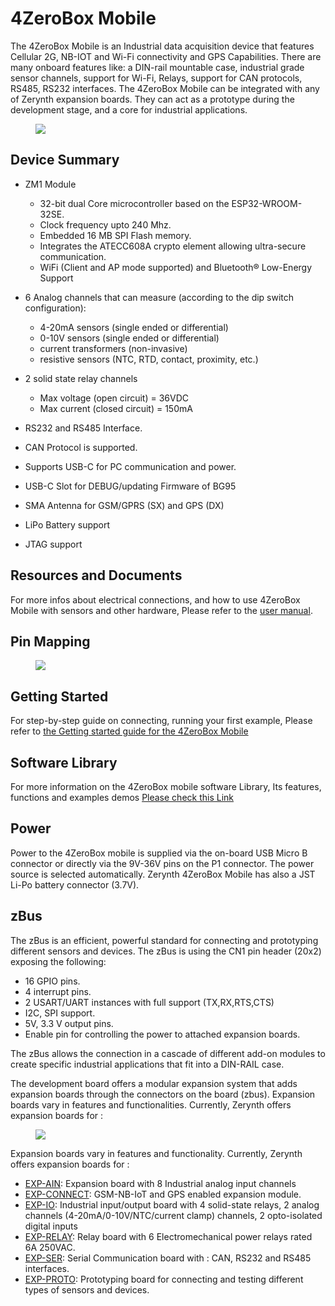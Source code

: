 # **4ZeroBox Mobile**

The 4ZeroBox Mobile is an Industrial data acquisition device that features Cellular 2G, NB-IOT and Wi-Fi connectivity and GPS Capabilities. There are many onboard features like: a DIN-rail mountable case,  industrial grade sensor channels, support for Wi-Fi, Relays, support for CAN protocols, RS485, RS232 interfaces.
The 4ZeroBox Mobile can be integrated with any of Zerynth expansion boards. They can act as a prototype during the development stage, and a core for industrial applications.


<figure>
  <a data-fancybox="gallery" href="../img/4zb_mobile.jpg">
  <img src="../img/4zb_mobile.jpg" />
  </a>
</figure>

## **Device Summary**

* ZM1 Module

    -   32-bit dual Core microcontroller based on the ESP32-WROOM-32SE. 
    -   Clock frequency upto 240 Mhz.
    -   Embedded 16 MB SPI Flash memory.
    -   Integrates the ATECC608A crypto element allowing ultra-secure communication.
    -   WiFi (Client and AP mode supported) and Bluetooth® Low-Energy Support

    
* 6 Analog channels that can measure (according to the dip switch configuration):

    -   4-20mA sensors (single ended or differential)
    -   0-10V sensors (single ended or differential)
    -   current transformers (non-invasive)
    -   resistive sensors (NTC, RTD, contact, proximity, etc.)
 
* 2 solid state relay channels 

    -   Max voltage (open circuit) = 36VDC 
    -   Max current (closed circuit) = 150mA
    
* RS232 and RS485 Interface.

* CAN Protocol is supported.

* Supports USB-C for PC communication and power.

* USB-C Slot for DEBUG/updating Firmware of BG95

* SMA Antenna for GSM/GPRS (SX) and GPS (DX)

* LiPo Battery support

* JTAG support 


## **Resources and Documents**

For more infos about electrical connections, and how to use 4ZeroBox Mobile with sensors and other hardware, Please refer to the [user manual](https://www.zerynth.com/download/27677/).


## **Pin Mapping**

<figure>
  <a data-fancybox="gallery" href="../img/4zerobox-mobile-pinmap.jpg">
  <img src="../img/4zerobox-mobile-pinmap.jpg" />
  </a>
</figure>

## **Getting Started**

For step-by-step guide on connecting, running your first example, Please refer to [the Getting started guide for the 4ZeroBox Mobile](../../gettingstarted/4ZeroBox_mobile/)

## **Software Library**

For more information on the 4ZeroBox mobile software Library, Its features, functions and examples demos
[Please check this Link](../../reference/libs/expansions/)


## **Power**

Power to the 4ZeroBox mobile is supplied via the on-board USB Micro B connector or directly via the  9V-36V pins on the P1 connector. The power source is selected automatically. Zerynth 4ZeroBox Mobile has also a JST Li-Po battery connector (3.7V).

## **zBus**

The zBus is an efficient, powerful standard for connecting and prototyping different sensors and devices.
The zBus is using the CN1 pin header (20x2) exposing the following:

* 16 GPIO pins.
* 4 interrupt pins.
* 2 USART/UART instances with full support (TX,RX,RTS,CTS)
* I2C, SPI support.
* 5V, 3.3 V output pins.
* Enable pin for controlling the power to attached expansion boards.


The zBus allows the connection in a cascade of different add-on modules to create specific industrial applications that fit into a DIN-RAIL case.

The development board offers a modular expansion system that adds expansion boards through the connectors on the board (zbus).
Expansion boards vary in features and functionalities. Currently, Zerynth offers expansion boards for :
<figure>
  <a data-fancybox="gallery" href="../img/Boards.jpg">
  <img src="../img/Boards.jpg"/>
  </a>
</figure>

Expansion boards vary in features and functionality. Currently, Zerynth offers expansion boards for :

-   [EXP-AIN](EXP-AIN.md): Expansion board with 8 Industrial analog input channels
-   [EXP-CONNECT](EXP-CON.md): GSM-NB-IoT and GPS enabled expansion module.
-   [EXP-IO](EXP-IO.md): Industrial input/output board with 4 solid-state relays, 2 analog channels (4-20mA/0-10V/NTC/current clamp) channels, 2 opto-isolated digital inputs
-   [EXP-RELAY](EXP-RELAY.md): Relay board with 6 Electromechanical power relays rated 6A 250VAC.
-   [EXP-SER](EXP-SER.md): Serial Communication board with : CAN, RS232 and RS485  interfaces.
-   [EXP-PROTO](EXP-PROTO.md): Prototyping board for connecting and testing different types of sensors and devices.
